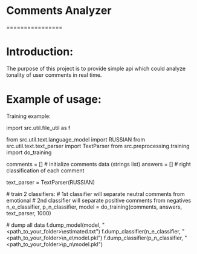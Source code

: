 <h1>Comments Analyzer</h1>
================
<h1>Introduction:</h1>
<p>The purpose of this project is to provide simple api which could analyze tonality of user comments in real time.</p>
<h1>Example of usage:</h1>

<p>Training example:</p>

import src.util.file_util as f

from src.util.text.language_model import RUSSIAN
from src.util.text.text_parser import TextParser
from src.preprocessing.training import do_training

comments = [] \# initialize comments data (strings list)
answers = [] \# right classification of each comment

text_parser = TextParser(RUSSIAN)

\# train 2 classifiers:
\# 1st classifier will separate neutral comments from emotional
\# 2nd classifier will separate positive comments from negatives
n_e_classifier, p_n_classifier, model = do_training(comments, answers, text_parser, 1000)

\# dump all data
f.dump_model(model, "<path_to_your_folder>\\estimated.txt")
f.dump_classifier(n_e_classifier, "<path_to_your_folder>\\n_e\\model.pkl")
f.dump_classifier(p_n_classifier, "<path_to_your_folder>\\p_n\\model.pkl")
